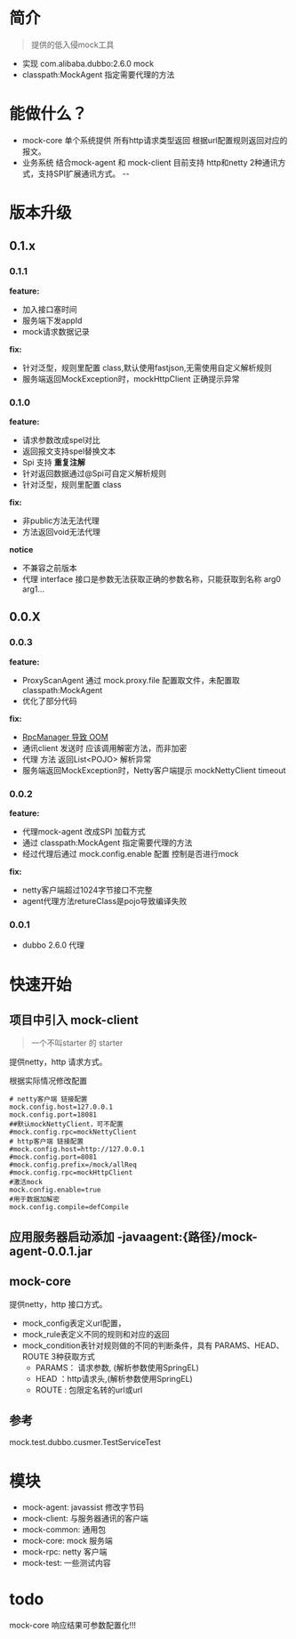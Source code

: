 # 简介

>  提供的低入侵mock工具
 - 实现 com.alibaba.dubbo:2.6.0 mock
 - classpath:MockAgent 指定需要代理的方法

# 能做什么？
 - mock-core 单个系统提供 所有http请求类型返回 根据url配置规则返回对应的报文。
 - 业务系统 结合mock-agent 和 mock-client 目前支持 http和netty  2种通讯方式，支持SPI扩展通讯方式。
 --

# 版本升级

## 0.1.x
### 0.1.1

**feature:**
- 加入接口塞时间
- 服务端下发appId
- mock请求数据记录

**fix:**
- 针对泛型，规则里配置 class,默认使用fastjson,无需使用自定义解析规则
- 服务端返回MockException时，mockHttpClient 正确提示异常

### 0.1.0
**feature:**
 - 请求参数改成spel对比
 - 返回报文支持spel替换文本
 - Spi 支持 **重复注解**
 - 针对返回数据通过@Spi可自定义解析规则 
 - 针对泛型，规则里配置 class
 
**fix:**
- 非public方法无法代理
- 方法返回void无法代理 
    
**notice**
- 不兼容之前版本
- 代理 interface 接口是参数无法获取正确的参数名称，只能获取到名称 arg0 arg1...

 
## 0.0.X
### 0.0.3
**feature:**
- ProxyScanAgent  通过 mock.proxy.file 配置取文件，未配置取 classpath:MockAgent
- 优化了部分代码

**fix:**
 - [RpcManager 导致 OOM](https://gitee.com/skymoyo/mock/issues/I5YAUG)   
 - 通讯client 发送时 应该调用解密方法，而非加密
 - 代理 方法 返回List\<POJO\> 解析异常
 - 服务端返回MockException时，Netty客户端提示  mockNettyClient timeout
 
### 0.0.2
**feature:**
- 代理mock-agent 改成SPI 加载方式
- 通过 classpath:MockAgent 指定需要代理的方法
- 经过代理后通过 mock.config.enable 配置 控制是否进行mock

**fix:**
 - netty客户端超过1024字节接口不完整
 - agent代理方法retureClass是pojo导致编译失败

### 0.0.1
- dubbo 2.6.0 代理


# 快速开始

## 项目中引入 mock-client 
> 一个不叫starter 的 starter

提供netty，http 请求方式。

根据实际情况修改配置

```properties
# netty客户端 链接配置
mock.config.host=127.0.0.1
mock.config.port=18081
##默认mockNettyClient，可不配置
#mock.config.rpc=mockNettyClient
# http客户端 链接配置
#mock.config.host=http://127.0.0.1
#mock.config.port=8081
#mock.config.prefix=/mock/allReq
#mock.config.rpc=mockHttpClient
#激活mock
mock.config.enable=true
#用于数据加解密
mock.config.compile=defCompile
```

## 应用服务器启动添加 -javaagent:{路径}/mock-agent-0.0.1.jar

## mock-core

提供netty，http 接口方式。

- mock_config表定义url配置，
- mock_rule表定义不同的规则和对应的返回
- mock_condition表针对规则做的不同的判断条件，具有 PARAMS、HEAD、ROUTE  3种获取方式
  - PARAMS： 请求参数, (解析参数使用SpringEL)
  - HEAD ：http请求头,(解析参数使用SpringEL)
  - ROUTE : 包限定名转的url或url 

## 参考

mock.test.dubbo.cusmer.TestServiceTest

# 模块
 - mock-agent: javassist 修改字节码
 - mock-client: 与服务器通讯的客户端
 - mock-common: 通用包
 - mock-core: mock 服务端
 - mock-rpc: netty 客户端
 - mock-test: 一些测试内容

# todo
mock-core 响应结果可参数配置化!!!


